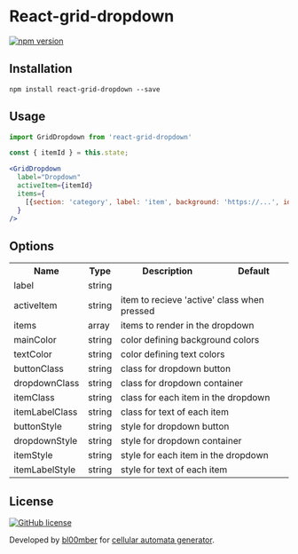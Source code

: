 # React-grid-dropdown

[![npm version](https://img.shields.io/npm/v/react-grid-dropdown.svg?style=flat)](https://www.npmjs.com/package/react-grid-dropdown)

## Installation
```shell-script
npm install react-grid-dropdown --save
```

## Usage
```jsx
import GridDropdown from 'react-grid-dropdown'

const { itemId } = this.state;

<GridDropdown
  label="Dropdown"
  activeItem={itemId}
  items={
    [{section: 'category', label: 'item', background: 'https://...', id: 'itemId', onClick: () => this.setState({ item: 'itemId' })}]
  }
/>
```

## Options
<table>
  <tr>
    <th> Name </th>
    <th> Type </th>
    <th> Description </th>
    <th> Default </th>
  </tr>

  <tr>
    <td> label </td>
    <td colspan="3"> string </td>
  </tr>
  <tr>
    <td> activeItem </td>
    <td> string </td>
    <td colspan="2"> item to recieve 'active' class when pressed </td>
  </tr>
  <tr>
    <td> items </td>
    <td> array </td>
    <td colspan="2"> items to render in the dropdown </td>
  </tr>

  <tr>
    <td> mainColor </td>
    <td> string </td>
    <td colspan="2"> color defining background colors </td>
  </tr>
  <tr>
    <td> textColor </td>
    <td> string </td>
    <td colspan="2"> color defining text colors </td>
  </tr>

  <tr>
    <td> buttonClass </td>
    <td> string </td>
    <td colspan="2"> class for dropdown button </td>
  </tr>
  <tr>
    <td> dropdownClass </td>
    <td> string </td>
    <td colspan="2"> class for dropdown container </td>
  </tr>
  <tr>
    <td> itemClass </td>
    <td> string </td>
    <td colspan="2"> class for each item in the dropdown </td>
  </tr>
  <tr>
    <td> itemLabelClass </td>
    <td> string </td>
    <td colspan="2"> class for text of each item </td>
  </tr>

  <tr>
    <td> buttonStyle </td>
    <td> string </td>
    <td colspan="2"> style for dropdown button </td>
  </tr>
  <tr>
    <td> dropdownStyle </td>
    <td> string </td>
    <td colspan="2"> style for dropdown container </td>
  </tr>
  <tr>
    <td> itemStyle </td>
    <td> string </td>
    <td colspan="2"> style for each item in the dropdown </td>
  </tr>
  <tr>
    <td> itemLabelStyle </td>
    <td> string </td>
    <td colspan="2"> style for text of each item </td>
  </tr>
</table>

## License
[![GitHub license](https://img.shields.io/badge/license-MIT-blue.svg)](https://github.com/bl00mber/react-grid-dropdown/blob/master/LICENSE)

Developed by [bl00mber](https://github.com/bl00mber) for [cellular automata generator](https://github.com/bl00mber/cellular-automata).
